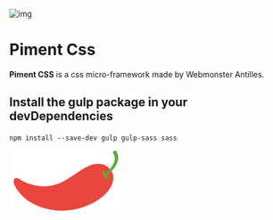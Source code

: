 ![img](https://jobboard.webmonster.tech/assets/images/webmonster/logo-dark@2x.png)

# Piment Css

**Piment CSS** is a css micro-framework made by Webmonster Antilles. 

## Install the gulp package in your devDependencies
```
npm install --save-dev gulp gulp-sass sass
```


![img](https://raw.githubusercontent.com/WebmonsterA/Piment-Css/main/public/assets/img/logo-pimentcss.svg)
